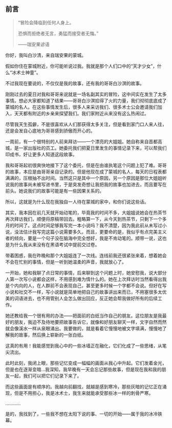 ## 前言

> “冒险会降临到任何人身上。
>
> 恐惧而拒绝者无言，勇猛而接受者无悔。”
>
> ——瑞安果谚语

你好，我叫白沙清，来自瑞安果的蒙城。

假如你住在蒙城附近，你可能听说过我。我就是那个人们口中的“天才少女”，什么“冰术士神童”。

不过我现在要说的，不仅仅是我的故事，还有我的哥哥白沙溟的故事。

刚刚过去的夏日对我和哥哥来说就是一场名副其实的冒险，这中间实在发生了太多事情。想必大家都知道了结果——哥哥白沙溟拾得了火的力量，我们彻彻底底成了蒙城的名人。在这些事情发生后，很多人来采访我们、很多术士公会邀请我们加入，天天都有附近的乡亲来探望我们。我们家附近从来没有这么热闹过。

尽管我天生孤僻，不是很喜欢从人们那获得太多关注，但是看到家门口人来人往，还是会发自心底地为哥哥感到骄傲而开心的。

一周前，有一个很特别的人前来拜访——一个漂亮的大姐姐。她自称来自首都高城，是一家出版社的员工。她委托我们把夏日里发生的事情记录下来，可以帮我们印成书，好让更多人知道这段故事。

我和哥哥起初很爽快地接下了这个委托，但是在由谁执笔这个问题上犯了难。哥哥的故事，本应是由哥哥亲自记录的。但是他现在成了蒙城的名人，每天的日程表都满满的，压根抽不出时间。当然这只是其中一个原因，另一个原因是那位大姐姐听说我的故事尚未被写进书里，于是突发奇想让我把我的故事也加进去，而且要写在前头。她说我们的故事可能是有一些因果关系的。

所以，这就是为什么现在我独自一人待在蒙城的家中，和你们说这些话。

其实，我本因在前几天就开始动笔的，毕竟我的时间不多，大姐姐说她会在热茶节再次拜访我们，顺便将原稿带回去。粗略算一下，从今天到热茶节，只剩下一个多月的时间了。这点时间足够我写完一本小说吗？我不清楚，因为我此前从未写过小说，没法估计我写完这篇小说需要多久。而且，更要命的是，我似乎有点完美主义者的倾向，要是一个句子没在脑海中完全想好，我是不肯动笔的。顺带一说，这也是为什么我从来没有在黑语考试中提前交过卷。

带着困惑，我在昨晚和那个大姐姐连了一次线。连线前我还很紧张来着，想着她会不会在忙别的事情，但是一听到她温柔的声音，我就放心了。

一开始，她和我聊了点日常的事情，后来聊到这个问题上时，她安慰我，说大部分人第一次写小说都会这样，不用感到难为情什么的。她在上次拜访时当然看得出我是个内向的人，在人群前不会表现自己，甚至更多时候一个字都不会说。但好在写小说和社交不一样，写小说就是简单地把自己的故事讲出来而已，不用塞很多太优美的词语进去，也不用管别人会怎么做出回应，反正她会帮我做好所有的后续工作。

她还教给我一个很有用的办法——把面前的白纸当作自己的朋友。这位朋友是我最好的朋友，我迫不及待地要把故事告诉它，就像和好朋友聊天一样，文字自然而然就会像溪水一样从泉眼涌出。我要做的，就是看着它慢慢地被文字填满，慢慢地了解我的故事，然后换上崭新的一张白纸。

这真的有用！我能感觉到我心中的一些冰墙正在融化，它们化成了一些思绪，从笔尖流出。

此时此刻，我闭上眼，那些记忆变成一幅幅的画面从我心中升起。它们发着金光，但是也在逐渐变暗…我深知，我早晚有一天会忘记那些故事，但是现在我和我的朋友一起，我们可以把它们记录下来了。

而这些画面是有顺序的。我越向前翻找，就越是感到寒冷，那些灰暗的记忆正在涌现，但是不用担心，我是冰术士，我生来就能承受那些冰一样的刺骨严寒。

…………

是的，我找到了，一些我不想在太阳下说的事、一切的开始——属于我的冰冷铁幕。
